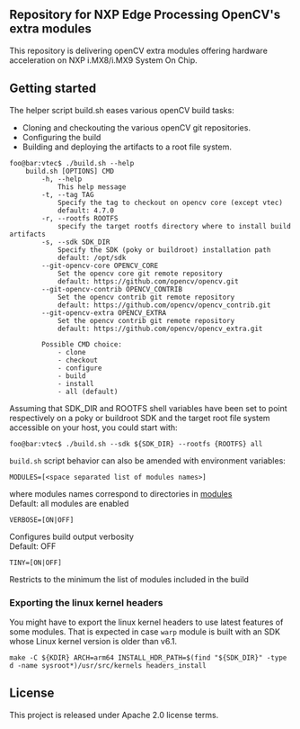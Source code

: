 ## Repository for NXP Edge Processing OpenCV's extra modules

This repository is delivering openCV extra modules offering hardware
acceleration on NXP i.MX8/i.MX9 System On Chip.

## Getting started

The helper script build.sh eases various openCV build tasks:
 - Cloning and checkouting the various openCV git repositories.
 - Configuring the build
 - Building and deploying the artifacts to a root file system.

```console
foo@bar:vtec$ ./build.sh --help
    build.sh [OPTIONS] CMD
        -h, --help
            This help message
        -t, --tag TAG
            Specify the tag to checkout on opencv core (except vtec)
            default: 4.7.0
        -r, --rootfs ROOTFS
            specify the target rootfs directory where to install build artifacts
        -s, --sdk SDK_DIR
            Specify the SDK (poky or buildroot) installation path
            default: /opt/sdk
        --git-opencv-core OPENCV_CORE
            Set the opencv core git remote repository
            default: https://github.com/opencv/opencv.git
        --git-opencv-contrib OPENCV_CONTRIB
            Set the opencv contrib git remote repository
            default: https://github.com/opencv/opencv_contrib.git
        --git-opencv-extra OPENCV_EXTRA
            Set the opencv contrib git remote repository
            default: https://github.com/opencv/opencv_extra.git

        Possible CMD choice:
            - clone
            - checkout
            - configure
            - build
            - install
            - all (default)
```

Assuming that SDK_DIR and ROOTFS shell variables have been set to point
respectively on a poky or buildroot SDK and the target root file system
accessible on your host, you could start with:
```console
foo@bar:vtec$ ./build.sh --sdk ${SDK_DIR} --rootfs {ROOTFS} all
```

`build.sh` script behavior can also be amended with environment variables:
```
MODULES=[<space separated list of modules names>]
```
where modules names correspond to directories in [modules](modules)\
Default: all modules are enabled
```
VERBOSE=[ON|OFF]
```
Configures build output verbosity\
Default: OFF
```
TINY=[ON|OFF]
```
Restricts to the minimum the list of modules included in the build

### Exporting the linux kernel headers

You might have to export the linux kernel headers to use latest features of some
modules. That is expected in case `warp` module is built with an SDK whose Linux
kernel version is older than v6.1.

```console
make -C ${KDIR} ARCH=arm64 INSTALL_HDR_PATH=$(find "${SDK_DIR}" -type d -name sysroot*)/usr/src/kernels headers_install
```

## License

This project is released under Apache 2.0 license terms.
